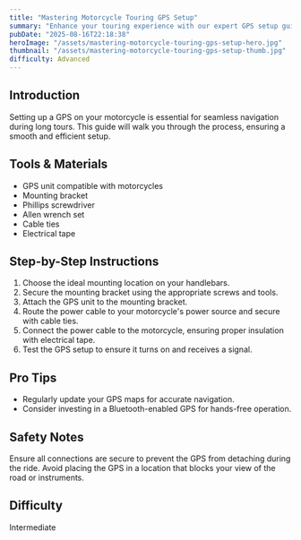 ```yaml
---
title: "Mastering Motorcycle Touring GPS Setup"
summary: "Enhance your touring experience with our expert GPS setup guide for motorcycles"
pubDate: "2025-08-16T22:18:38"
heroImage: "/assets/mastering-motorcycle-touring-gps-setup-hero.jpg"
thumbnail: "/assets/mastering-motorcycle-touring-gps-setup-thumb.jpg"
difficulty: Advanced
---
```


<h2>Introduction</h2>
<p>Setting up a GPS on your motorcycle is essential for seamless navigation during long tours. This guide will walk you through the process, ensuring a smooth and efficient setup.</p>
<h2>Tools & Materials</h2>
<ul>
  <li>GPS unit compatible with motorcycles</li>
  <li>Mounting bracket</li>
  <li>Phillips screwdriver</li>
  <li>Allen wrench set</li>
  <li>Cable ties</li>
  <li>Electrical tape</li>
</ul>
<h2>Step-by-Step Instructions</h2>
<ol>
  <li>Choose the ideal mounting location on your handlebars.</li>
  <li>Secure the mounting bracket using the appropriate screws and tools.</li>
  <li>Attach the GPS unit to the mounting bracket.</li>
  <li>Route the power cable to your motorcycle's power source and secure with cable ties.</li>
  <li>Connect the power cable to the motorcycle, ensuring proper insulation with electrical tape.</li>
  <li>Test the GPS setup to ensure it turns on and receives a signal.</li>
</ol>
<h2>Pro Tips</h2>
<ul>
  <li>Regularly update your GPS maps for accurate navigation.</li>
  <li>Consider investing in a Bluetooth-enabled GPS for hands-free operation.</li>
</ul>
<h2>Safety Notes</h2>
<p>Ensure all connections are secure to prevent the GPS from detaching during the ride. Avoid placing the GPS in a location that blocks your view of the road or instruments.</p>
<h2>Difficulty</h2>
<p>Intermediate</p>